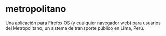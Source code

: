 metropolitano
=============

Una aplicación para Firefox OS (y cualquier navegador web) para usuarios del Metropolitano, un sistema de transporte público en Lima, Perú.
